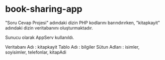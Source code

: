 # book-sharing-app

"Soru Cevap Projesi" adındaki dizin PHP kodlarını barındırırken, "kitapkayit" adındaki dizin veritabanını oluşturmaktadır.

Sunucu olarak AppServ kullanıldı.

Veritabanı Adı : kitapkayit
Tablo Adı : bilgiler
Sütun Adları : isimler, soyisimler, telefonlar, kitapAdi
